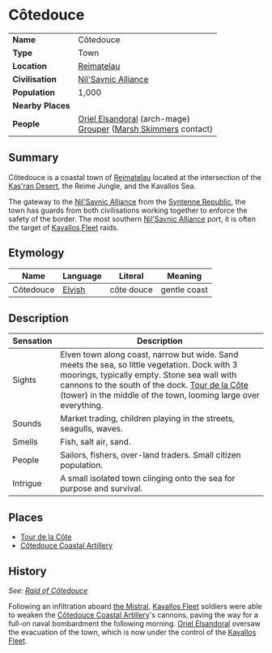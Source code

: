 # Côtedouce

|||
| --- | --- |
| **Name** | Côtedouce | place.4
| **Type** | Town |
| **Location** | [Reimatelau](../../../civilisations/nilsavnic-alliance/states/reimatelau.md) |
| **Civilisation** | [Nil'Savnic Alliance](../../../civilisations/nilsavnic-alliance/nilsavnic-alliance.md) |
| **Population** | 1,000 |
| **Nearby Places** | |
| **People** | [Oriel Elsandoral](../../../characters/oriel-elsandoral.md) (arch-mage)<br>[Grouper](../../../characters/grouper.md) ([Marsh Skimmers](../../../organisations/criminals/marsh-skimmers.md) contact) |

## Summary

Côtedouce is a coastal town of [Reimatelau](../../../civilisations/nilsavnic-alliance/states/reimatelau.md) located at the intersection of the [Kas'ran Desert](../../topography/valleys-plains-deserts/kasran-desert.md), the Reime Jungle, and the Kavallos Sea.

The gateway to the [Nil'Savnic Alliance](../../../civilisations/nilsavnic-alliance/nilsavnic-alliance.md) from the [Syntenne Republic](../../../civilisations/syntenne-republic/syntenne-republic.md), the town has guards from both civilisations working together to enforce the safety of the border. The most southern [Nil'Savnic Alliance](../../../civilisations/nilsavnic-alliance/nilsavnic-alliance.md) port, it is often the target of [Kavallos Fleet](../../../civilisations/kavallos-fleet/kavallos-fleet.md) raids.

## Etymology

| Name | Language | Literal | Meaning | 
| --- | --- | --- | --- |
| Côtedouce | [Elvish](../../../languages/elvish.md) | côte douce | gentle coast |

## Description

| Sensation | Description |
| ---- | --- |
| Sights | Elven town along coast, narrow but wide. Sand meets the sea, so little vegetation. Dock with 3 moorings, typically empty. Stone sea wall with cannons to the south of the dock. [Tour de la Côte](../../buildings/government/tour-de-la-cote.md) (tower) in the middle of the town, looming large over everything. |
| Sounds | Market trading, children playing in the streets, seagulls, waves. |
| Smells | Fish, salt air, sand. |
| People | Sailors, fishers, over-land traders. Small citizen population. |
| Intrigue | A small isolated town clinging onto the sea for purpose and survival. |

## Places

- [Tour de la Côte](../../buildings/government/tour-de-la-cote.md)
- [Côtedouce Coastal Artillery](../../structures/cotedouce-coastal-artillery.md)

## History

*See: [Raid of Côtedouce](../../../history/events/raid-of-cotedouce.md)*

Following an infiltration aboard [the Mistral](../../ships/the-mistral.md), [Kavallos Fleet](../../../civilisations/kavallos-fleet/kavallos-fleet.md) soldiers were able to weaken the [Côtedouce Coastal Artillery](../../structures/cotedouce-coastal-artillery.md)'s cannons, paving the way for a full-on naval bombardment the following morning. [Oriel Elsandoral](../../../characters/oriel-elsandoral.md) oversaw the evacuation of the town, which is now under the control of the [Kavallos Fleet](../../../civilisations/kavallos-fleet/kavallos-fleet.md).
